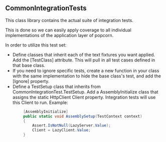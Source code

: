 ## CommonIntegrationTests

This class library contains the actual suite of integration tests.

This is done so we can easily apply coverage to all individual implementations of the application
layer of popcorn.

In order to utilize this test set:
* Define classes that inherit each of the text fixtures you want applied.  Add the [TestClass] attribute. 
This will pull in all test cases defined in that base class.
* If you need to ignore specific tests, create a new function in your class with the same implementation to hide
the base class's test, and add the [Ignore] property.
* Define a TestSetup class that inherits from CommonIntegrationTest.TestSetup.  Add a AssemblyInitialize class
that assigns the static HttpClient Client property.  Integration tests will use this Client to run.  Example:
```csharp 
        [AssemblyInitialize]
        public static void AssemblySetup(TestContext context)
        {
            Assert.IsNotNull(LazyServer.Value);
            Client = LazyClient.Value;
        }
```